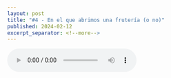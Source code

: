 ```yaml
---
layout: post
title: "#4 - En el que abrimos una frutería (o no)"
published: 2024-02-12
excerpt_separator: <!--more-->
---
```

<!--more-->

<audio controls src="https://cajon-de-saastre.b-cdn.net/4.mp3"></audio>


